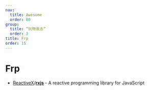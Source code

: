 ```yaml
---
nav:
  title: Awesome
  order: 80
group:
  title: “玩物丧志”
  order: 3
title: Frp
order: 15
---
```


# Frp

- [ReactiveX](https://github.com/ReactiveX?type=source)/**[rxjs](https://github.com/ReactiveX/rxjs)** - A reactive programming library for JavaScript

